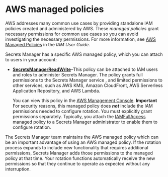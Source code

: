 # AWS managed policies<a name="combining-identity-resource-policies"></a>

AWS addresses many common use cases by providing standalone IAM policies created and administered by AWS\. These *managed policies* grant necessary permissions for common use cases so you can avoid investigating the necessary permissions\. For more information, see [AWS Managed Policies](https://docs.aws.amazon.com/IAM/latest/UserGuide/access_policies_managed-vs-inline.html#aws-managed-policies) in the *IAM User Guide*\.

Secrets Manager has a specific AWS managed policy, which you can attach to users in your account:
+ **[SecretsManagerReadWrite](https://console.aws.amazon.com/iam/home?#/policies/arn:aws:iam::aws:policy/SecretsManagerReadWrite)**–This policy can be attached to IAM users and roles to administer Secrets Manager\. The policy grants full permissions to the Secrets Manager service , and limited permissions to other services, such as AWS KMS, Amazon CloudFront, AWS Serverless Application Repository, and AWS Lambda\.

  You can view this policy in the [AWS Management Console](https://console.aws.amazon.com/iam/home?#/policies/arn:aws:iam::aws:policy/SecretsManagerReadWrite)\.
**Important**  
For security reasons, this managed policy does ***not*** include the IAM permissions needed to configure rotation\. You must explicitly grant permissions separately\. Typically, you attach the [IAMFullAccess](https://console.aws.amazon.com/iam/home?#/policies/arn:aws:iam::aws:policy/IAMFullAccess) managed policy to a Secrets Manager administrator to enable them to configure rotation\.

The Secrets Manager team maintains the AWS managed policy which can be an important advantage of using an AWS managed policy\. If the rotation process expands to include new functionality that requires additional permissions, Secrets Manager adds those permissions to the managed policy at that time\. Your rotation functions automatically receive the new permissions so that they continue to operate as expected without any interruption\.